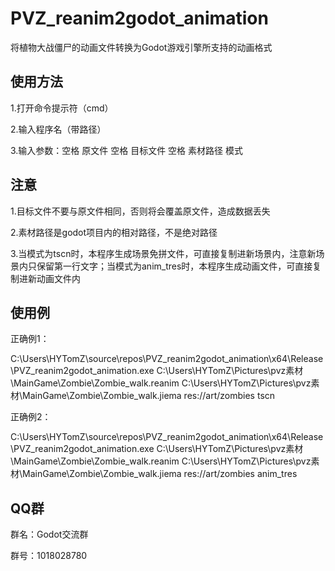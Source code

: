 # PVZ_reanim2godot_animation
将植物大战僵尸的动画文件转换为Godot游戏引擎所支持的动画格式

## 使用方法

1.打开命令提示符（cmd）

2.输入程序名（带路径）

3.输入参数：空格 原文件 空格 目标文件 空格 素材路径 模式

## 注意

1.目标文件不要与原文件相同，否则将会覆盖原文件，造成数据丢失

2.素材路径是godot项目内的相对路径，不是绝对路径

3.当模式为tscn时，本程序生成场景免拼文件，可直接复制进新场景内，注意新场景内只保留第一行文字；当模式为anim_tres时，本程序生成动画文件，可直接复制进新动画文件内

## 使用例

正确例1：

C:\Users\HYTomZ\source\repos\PVZ_reanim2godot_animation\x64\Release\PVZ_reanim2godot_animation.exe C:\Users\HYTomZ\Pictures\pvz素材\MainGame\Zombie\Zombie_walk.reanim C:\Users\HYTomZ\Pictures\pvz素材\MainGame\Zombie\Zombie_walk.jiema res://art/zombies tscn

正确例2：

C:\Users\HYTomZ\source\repos\PVZ_reanim2godot_animation\x64\Release\PVZ_reanim2godot_animation.exe C:\Users\HYTomZ\Pictures\pvz素材\MainGame\Zombie\Zombie_walk.reanim C:\Users\HYTomZ\Pictures\pvz素材\MainGame\Zombie\Zombie_walk.jiema res://art/zombies anim_tres


## QQ群
群名：Godot交流群

群号：1018028780

